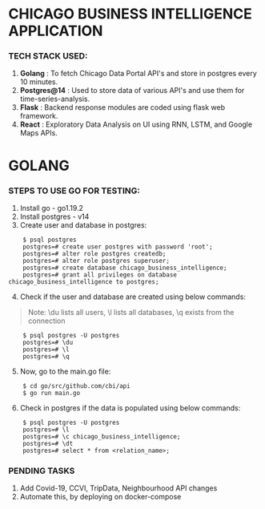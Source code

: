 # CHICAGO BUSINESS INTELLIGENCE APPLICATION

### TECH STACK USED:
1. **Golang** : To fetch Chicago Data Portal API's and store in postgres every 10 minutes.
2. **Postgres@14** : Used to store data of various API's and use them for time-series-analysis.
3. **Flask** : Backend response modules are coded using flask web framework.
4. **React** : Exploratory Data Analysis on UI using RNN, LSTM, and Google Maps APIs.



# GOLANG
### STEPS TO USE GO FOR TESTING:
1. Install go - go1.19.2
2. Install postgres - v14
3. Create user and database in postgres:
```
    $ psql postgres
    postgres=# create user postgres with password 'root';
    postgres=# alter role postgres createdb;
    postgres=# alter role postgres superuser;
    postgres=# create database chicago_business_intelligence;
    postgres=# grant all privileges on database chicago_business_intelligence to postgres;
```
4. Check if the user and database are created using below commands:
> Note: \du lists all users, \l lists all databases, \q exists from the connection 
```
    $ psql postgres -U postgres
    postgres=# \du
    postgres=# \l
    postgres=# \q
```
5. Now, go to the main.go file:
```
    $ cd go/src/github.com/cbi/api
    $ go run main.go
```
6. Check in postgres if the data is populated using below commands:
```
    $ psql postgres -U postgres
    postgres=# \l
    postgres=# \c chicago_business_intelligence;
    postgres=# \dt
    postgres=# select * from <relation_name>;
```

### PENDING TASKS
1. Add Covid-19, CCVI, TripData, Neighbourhood API changes 
2. Automate this, by deploying on docker-compose